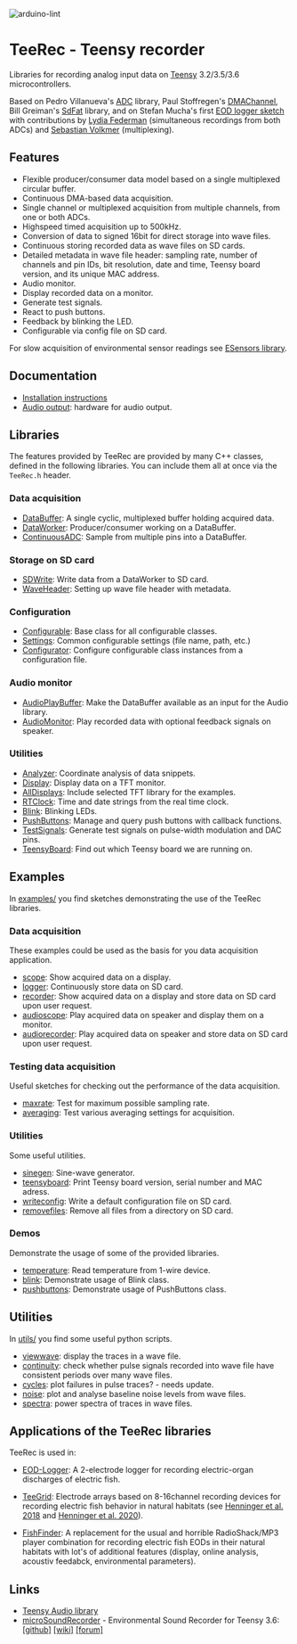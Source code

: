 ![arduino-lint](https://github.com/janscience/TeeRec/actions/workflows/arduino-lint.yml/badge.svg)

# TeeRec - Teensy recorder

Libraries for recording analog input data on [Teensy](https://www.pjrc.com/teensy/) 3.2/3.5/3.6 microcontrollers.

Based on Pedro Villanueva's [ADC](https://github.com/pedvide/ADC)
library, Paul Stoffregen's
[DMAChannel](https://github.com/PaulStoffregen/cores/tree/master/teensy3),
Bill Greiman's [SdFat](https://github.com/greiman/SdFat) library, and
on Stefan Mucha's first
[EOD logger sketch](https://github.com/muchaste/EOD-Logger/tree/master/eodlogger_v1)
with contributions by
[Lydia Federman](https://github.com/LydiaFe/EOD-Logger)
(simultaneous recordings from both ADCs) and
[Sebastian Volkmer](https://github.com/SebastianVol/EOD-Logger/blob/master/eodlogger_2channel_barebone/eodlogger_8channel.ino)
(multiplexing).


## Features

- Flexible producer/consumer data model based on a single multiplexed circular buffer.
- Continuous DMA-based data acquisition.
- Single channel or multiplexed acquisition from multiple channels, from one or both ADCs.
- Highspeed timed acquisition up to 500kHz.
- Conversion of data to signed 16bit for direct storage into wave files.
- Continuous storing recorded data as wave files on SD cards.
- Detailed metadata in wave file header: sampling rate, number of
  channels and pin IDs, bit resolution, date and time, Teensy board
  version, and its unique MAC address.
- Audio monitor.
- Display recorded data on a monitor.
- Generate test signals.
- React to push buttons.
- Feedback by blinking the LED.
- Configurable via config file on SD card.

For slow acquisition of environmental sensor readings see [ESensors
library](https://github.com/janscience/ESensors).


## Documentation

- [Installation instructions](docs/install.md)
- [Audio output](docs/audioout.md): hardware for audio output.


## Libraries

The features provided by TeeRec are provided by many C++ classes,
defined in the following libraries. You can include them all at once
via the `TeeRec.h` header.

### Data acquisition

- [DataBuffer](src/DataBuffer.h): A single cyclic, multiplexed buffer holding acquired data.
- [DataWorker](src/DataWorker.h): Producer/consumer working on a DataBuffer.
- [ContinuousADC](src/ContinuousADC.h): Sample from multiple pins into a DataBuffer.

### Storage on SD card

- [SDWrite](src/SDWrite.h): Write data from a DataWorker to SD card.
- [WaveHeader](src/WaveHeader.h): Setting up wave file header with metadata.

### Configuration

- [Configurable](src/Configurable.h): Base class for all configurable classes.
- [Settings](src/Settings.h): Common configurable settings (file name, path, etc.)
- [Configurator](src/Configuration.h): Configure configurable class instances from a configuration file.

### Audio monitor

- [AudioPlayBuffer](src/AudioPlayBuffer.h): Make the DataBuffer available as an input for the Audio library.
- [AudioMonitor](src/AudioMonitor.h): Play recorded data with optional feedback signals on speaker.

### Utilities

- [Analyzer](src/Analyzer.h): Coordinate analysis of data snippets.
- [Display](src/Display.h): Display data on a TFT monitor.
- [AllDisplays](src/AllDisplays.h): Include selected TFT library for the examples.
- [RTClock](src/RTClock.h): Time and date strings from the real time clock.
- [Blink](src/Blink.h): Blinking LEDs.
- [PushButtons](src/PushButtons.h): Manage and query push buttons with callback functions.
- [TestSignals](src/TestSignals.h): Generate test signals on pulse-width modulation and DAC pins.
- [TeensyBoard](src/TeensyBoard.h): Find out which Teensy board we are running on.


## Examples

In [examples/](examples) you find sketches demonstrating the use of
the TeeRec libraries.

### Data acquisition

These examples could be used as the basis for you data acquisition application.

- [scope](examples/scope): Show acquired data on a display.
- [logger](examples/logger): Continuously store data on SD card.
- [recorder](examples/recorder): Show acquired data on a display and store data on SD card upon user request.
- [audioscope](examples/audioscope): Play acquired data on speaker and display them on a monitor.
- [audiorecorder](examples/audiorecorder): Play acquired data on speaker and store data on SD card upon user request.

### Testing data acquisition

Useful sketches for checking out the performance of the data acquisition.

- [maxrate](examples/maxrate): Test for maximum possible sampling rate.
- [averaging](examples/averaging): Test various averaging settings for acquisition.

### Utilities

Some useful utilities.

- [sinegen](examples/sinegen): Sine-wave generator.
- [teensyboard](examples/teensyboard): Print Teensy board version, serial number and MAC adress.
- [writeconfig](examples/writeconfig): Write a default configuration file on SD card.
- [removefiles](examples/removefiles): Remove all files from a directory on SD card.

### Demos

Demonstrate the usage of some of the provided libraries.

- [temperature](examples/temperature): Read temperature from 1-wire device.
- [blink](examples/blink): Demonstrate usage of Blink class.
- [pushbuttons](examples/pushbuttons): Demonstrate usage of PushButtons class.


## Utilities

In [utils/](utils) you find some useful python scripts.

- [viewwave](utils/viewwave): display the traces in a wave file.
- [continuity](utils/continuity): check whether pulse signals recorded into wave file have consistent periods over many wave files.
- [cycles](utils/cycles): plot failures in pulse traces? - needs update.
- [noise](utils/noise): plot and analyse baseline noise levels from wave files.
- [spectra](utils/spectra): power spectra of traces in wave files.


## Applications of the TeeRec libraries

TeeRec is used in:

- [EOD-Logger](https://github.com/muchaste/EOD-Logger): A 2-electrode
  logger for recording electric-organ discharges of electric fish.

- [TeeGrid](https://github.com/janscience/TeeGrid): Electrode arrays
  based on 8-16channel recording devices for recording electric fish
  behavior in natural habitats (see [Henninger et
  al. 2018](https://doi.org/10.1523/JNEUROSCI.0350-18.2018) and
  [Henninger et al. 2020](https://doi.org/10.1242/jeb.206342)).

- [FishFinder](https://github.com/janscience/FishFinder): A
  replacement for the usual and horrible RadioShack/MP3 player
  combination for recording electric fish EODs in their natural
  habitats with lot's of additional features (display, online
  analysis, acoustiv feedabck, environmental parameters).


## Links

- [Teensy Audio library](https://github.com/PaulStoffregen/Audio)
- [microSoundRecorder](https://github.com/WMXZ-EU/microSoundRecorder) - Environmental Sound Recorder for Teensy 3.6:
  [[github]](https://github.com/WMXZ-EU/microSoundRecorder)
  [[wiki]](https://github.com/WMXZ-EU/microSoundRecorder/wiki/Hardware-setup)
  [[forum]](https://forum.pjrc.com/threads/52175?p=185386&viewfull=1#post185386)